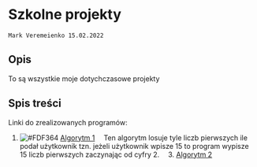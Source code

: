 # Szkolne projekty

`Mark Veremeienko 15.02.2022`

## Opis

To są wszystkie moje dotychczasowe projekty

## Spis treści

Linki do zrealizowanych programów:

1. ![#FDF364](https://via.placeholder.com/15/FDF364/000000?text=+) [Algorytm 1](https://github.com/Joesepph/Repo-main/blob/main/Algorytm%20liczb%20pierwszych/Algorytm%20liczb%20pierwszych.cpp)
&emsp;Ten algorytm losuje tyle liczb pierwszych ile podał użytkownik tzn. jeżeli użytkownik wpisze 15 to program wypisze 15 liczb pierwszych zaczynając od cyfry 2. 
&emsp;3. [Algorytm 2]()
